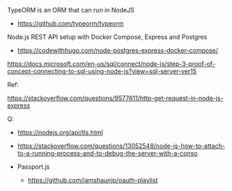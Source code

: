 TypeORM is an ORM that can run in NodeJS
 - https://github.com/typeorm/typeorm


Node.js REST API setup with Docker Compose, Express and Postgres
 - https://codewithhugo.com/node-postgres-express-docker-compose/


https://docs.microsoft.com/en-us/sql/connect/node-js/step-3-proof-of-concept-connecting-to-sql-using-node-js?view=sql-server-ver15

Ref:

https://stackoverflow.com/questions/9577611/http-get-request-in-node-js-express

Q:
- https://nodejs.org/api/tls.html
 - https://stackoverflow.com/questions/13052548/node-js-how-to-attach-to-a-running-process-and-to-debug-the-server-with-a-conso

 - Passport.js
   - https://github.com/iamshaunjp/oauth-playlist 

